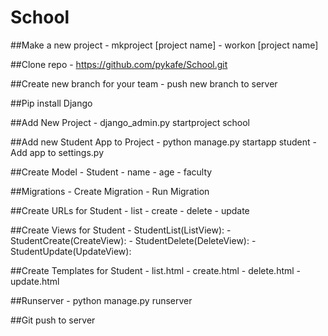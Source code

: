 School
======

##Make a new project
    - mkproject [project name]
    - workon [project name]


##Clone repo
    - https://github.com/pykafe/School.git

##Create new branch for your team
    - push new branch to server


##Pip install Django

##Add New Project
    - django_admin.py startproject school


##Add new Student App to Project
    - python manage.py startapp student
    - Add app to settings.py


##Create Model
    - Student
        - name
        - age
        - faculty


##Migrations
    - Create Migration
    - Run Migration


##Create URLs for Student
    - list
    - create
    - delete
    - update


##Create Views for Student
    - StudentList(ListView):
    - StudentCreate(CreateView):
    - StudentDelete(DeleteView):
    - StudentUpdate(UpdateView):


##Create Templates for Student
    - list.html
    - create.html
    - delete.html
    - update.html


##Runserver
    - python manage.py runserver


##Git push to server
